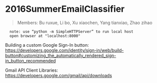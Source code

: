 # 2016SummerEmailClassifier
>Members: Bu ruxue, Li bo, Xu xiaochen, Yang tianxiao, Zhao zihao

      note: use “python -m SimpleHTTPServer” to run local host
      open browser at "localhost:8000" 


Building a custom Google Sign-In button: https://developers.google.com/identity/sign-in/web/build-button#customizing_the_automatically_rendered_sign-in_button_recommended

Gmail API Client Libraries: https://developers.google.com/gmail/api/downloads
